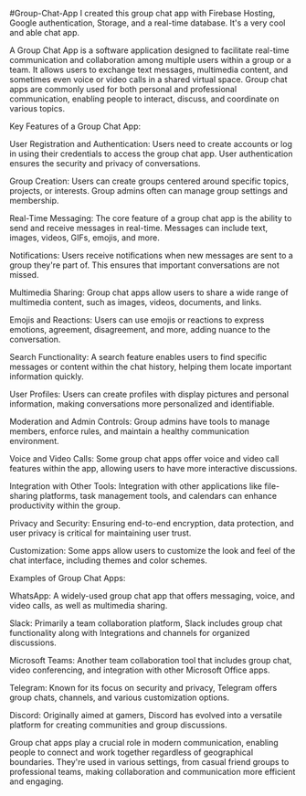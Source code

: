 #Group-Chat-App
I created this group chat app with Firebase Hosting, Google authentication, Storage, and a real-time database.
It's a very cool and able chat app.


A Group Chat App is a software application designed to facilitate real-time communication and collaboration among multiple users within a group or a team. It allows users to exchange text messages, multimedia content, and sometimes even voice or video calls in a shared virtual space. Group chat apps are commonly used for both personal and professional communication, enabling people to interact, discuss, and coordinate on various topics.

Key Features of a Group Chat App:

User Registration and Authentication: Users need to create accounts or log in using their credentials to access the group chat app. User authentication ensures the security and privacy of conversations.

Group Creation: Users can create groups centered around specific topics, projects, or interests. Group admins often can manage group settings and membership.

Real-Time Messaging: The core feature of a group chat app is the ability to send and receive messages in real-time. Messages can include text, images, videos, GIFs, emojis, and more.

Notifications: Users receive notifications when new messages are sent to a group they're part of. This ensures that important conversations are not missed.

Multimedia Sharing: Group chat apps allow users to share a wide range of multimedia content, such as images, videos, documents, and links.

Emojis and Reactions: Users can use emojis or reactions to express emotions, agreement, disagreement, and more, adding nuance to the conversation.

Search Functionality: A search feature enables users to find specific messages or content within the chat history, helping them locate important information quickly.

User Profiles: Users can create profiles with display pictures and personal information, making conversations more personalized and identifiable.

Moderation and Admin Controls: Group admins have tools to manage members, enforce rules, and maintain a healthy communication environment.

Voice and Video Calls: Some group chat apps offer voice and video call features within the app, allowing users to have more interactive discussions.

Integration with Other Tools: Integration with other applications like file-sharing platforms, task management tools, and calendars can enhance productivity within the group.

Privacy and Security: Ensuring end-to-end encryption, data protection, and user privacy is critical for maintaining user trust.

Customization: Some apps allow users to customize the look and feel of the chat interface, including themes and color schemes.

Examples of Group Chat Apps:

WhatsApp: A widely-used group chat app that offers messaging, voice, and video calls, as well as multimedia sharing.

Slack: Primarily a team collaboration platform, Slack includes group chat functionality along with Integrations and channels for organized discussions.

Microsoft Teams: Another team collaboration tool that includes group chat, video conferencing, and integration with other Microsoft Office apps.

Telegram: Known for its focus on security and privacy, Telegram offers group chats, channels, and various customization options.

Discord: Originally aimed at gamers, Discord has evolved into a versatile platform for creating communities and group discussions.

Group chat apps play a crucial role in modern communication, enabling people to connect and work together regardless of geographical boundaries. They're used in various settings, from casual friend groups to professional teams, making collaboration and communication more efficient and engaging.
